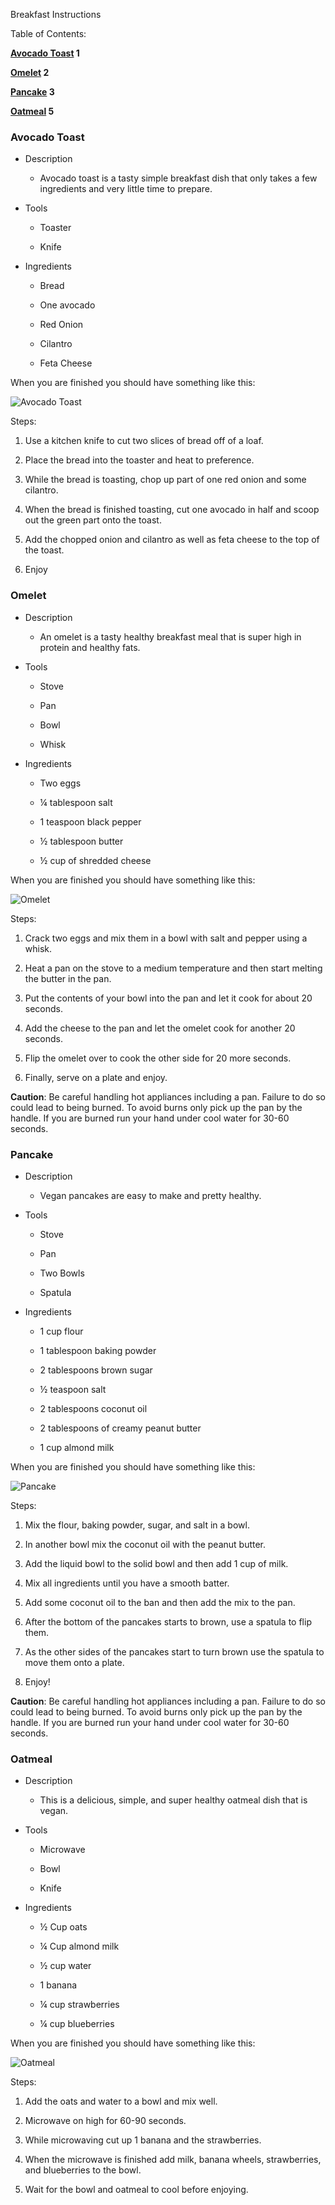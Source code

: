 Breakfast Instructions

Table of Contents:

**[Avocado Toast](#avocado-toast) 1**

**[Omelet](#omelet) 2**

**[Pancake](#pancake) 3**

**[Oatmeal](#oatmeal) 5**

### Avocado Toast

-   Description

    -   Avocado toast is a tasty simple breakfast dish that only takes a
         few ingredients and very little time to prepare.

-   Tools

    -   Toaster

    -   Knife

-   Ingredients

    -   Bread

    -   One avocado

    -   Red Onion

    -   Cilantro

    -   Feta Cheese

When you are finished you should have something like this:


![Avocado Toast](docs/avocado_toast.jpg)

Steps:

1.  Use a kitchen knife to cut two slices of bread off of a loaf.

2.  Place the bread into the toaster and heat to preference.

3.  While the bread is toasting, chop up part of one red onion and some cilantro.

4.  When the bread is finished toasting, cut one avocado in half and scoop out the green part onto the toast.

5.  Add the chopped onion and cilantro as well as feta cheese to the top of the toast.

6.  Enjoy

### Omelet

-   Description

    -   An omelet is a tasty healthy breakfast meal that is super high in protein and healthy fats.

-   Tools

    -   Stove

    -   Pan

    -   Bowl

    -   Whisk

-   Ingredients

    -   Two eggs

    -   ¼ tablespoon salt

    -   1 teaspoon black pepper

    -   ½ tablespoon butter

    -   ½ cup of shredded cheese

When you are finished you should have something like this:

![Omelet](docs/omelette.jpg)

Steps:

1.  Crack two eggs and mix them in a bowl with salt and pepper using a whisk.

2.  Heat a pan on the stove to a medium temperature and then start melting the butter in the pan.

3.  Put the contents of your bowl into the pan and let it cook for about 20 seconds.

4.  Add the cheese to the pan and let the omelet cook for another 20 seconds.

5.  Flip the omelet over to cook the other side for 20 more seconds.

6.  Finally, serve on a plate and enjoy.

**Caution**: Be careful handling hot appliances including a pan. Failure
to do so could lead to being burned. To avoid burns only pick up the pan
by the handle. If you are burned run your hand under cool water for
30-60 seconds.

### Pancake

-   Description

    -   Vegan pancakes are easy to make and pretty healthy.

-   Tools

    -   Stove

    -   Pan

    -   Two Bowls

    -   Spatula

-   Ingredients

    -   1 cup flour

    -   1 tablespoon baking powder

    -   2 tablespoons brown sugar

    -   ½ teaspoon salt

    -   2 tablespoons coconut oil

    -   2 tablespoons of creamy peanut butter

    -   1 cup almond milk

When you are finished you should have something like this:

![Pancake](docs/pancake.jpg)

Steps:

1.  Mix the flour, baking powder, sugar, and salt in a bowl.

2.  In another bowl mix the coconut oil with the peanut butter.

3.  Add the liquid bowl to the solid bowl and then add 1 cup of milk.

4.  Mix all ingredients until you have a smooth batter.

5.  Add some coconut oil to the ban and then add the mix to the pan.

6.  After the bottom of the pancakes starts to brown, use a spatula to flip them.

7.  As the other sides of the pancakes start to turn brown use the spatula to move them onto a plate.

8.  Enjoy!

**Caution**: Be careful handling hot appliances including a pan. Failure
to do so could lead to being burned. To avoid burns only pick up the pan
by the handle. If you are burned run your hand under cool water for
30-60 seconds.

### Oatmeal

-   Description

    -   This is a delicious, simple, and super healthy oatmeal dish that is vegan.

-   Tools

    -   Microwave

    -   Bowl

    -   Knife

-   Ingredients

    -   ½ Cup oats

    -   ¼ Cup almond milk

    -   ½ cup water

    -   1 banana

    -   ¼ cup strawberries

    -   ¼ cup blueberries

When you are finished you should have something like this:

![Oatmeal](oatmeal.jpg)

Steps:

1.  Add the oats and water to a bowl and mix well.

2.  Microwave on high for 60-90 seconds.

3.  While microwaving cut up 1 banana and the strawberries.

4.  When the microwave is finished add milk, banana wheels, strawberries, and blueberries to the bowl.

5.  Wait for the bowl and oatmeal to cool before enjoying.
